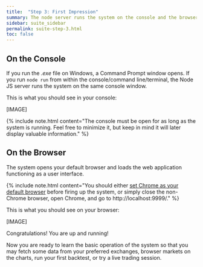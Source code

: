 ```yaml
---
title:  "Step 3: First Impression"
summary: The node server runs the system on the console and the browser runs the web application functioning as a user interface.
sidebar: suite_sidebar
permalink: suite-step-3.html
toc: false
---
```


## On the Console

If you run the *.exe* file on Windows, a Command Prompt window opens. If you run ```node run``` from within the console/command line/terminal, the Node JS server runs the system on the same console window.

This is what you should see in your console:

[IMAGE]

{% include note.html content="The console must be open for as long as the system is running. Feel free to minimize it, but keep in mind it will later display valuable information." %}

## On the Browser

The system opens your default browser and loads the web application functioning as a user interface. 

{% include note.html content="You should either <a href='https://support.google.com/chrome/answer/95417?co=GENIE.Platform%3DDesktop&hl=en' rel='nofollow' rel='noopener' target='_blank'>set Chrome as your default browser</a> before firing up the system, or simply close the non-Chrome browser, open Chrome, and go to http://localhost:9999/." %}

This is what you should see on your browser:

[IMAGE]

Congratulations! You are up and running!

Now you are ready to learn the basic operation of the system so that you may fetch some data from your preferred exchanges, browser markets on the charts, run your first backtest, or try a live trading session.